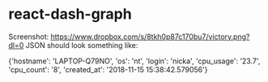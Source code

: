 # react-dash-graph

Screenshot: https://www.dropbox.com/s/8tkh0p87c170bu7/victory.png?dl=0
JSON should look something like:

{'hostname': 'LAPTOP-Q79NO', 'os': 'nt', 'login': 'nicka', 'cpu_usage': '23.7', 'cpu_count': '8', 'created_at': '2018-11-15 15:38:42.579056'}
